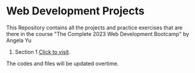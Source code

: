 # Web Development Projects
 
This Repository contains all the projects and practice exercises that are there in the course "The Complete 2023 Web Development Bootcamp" by Angela Yu

1. Section 1 [Click to visit]([https://pages.github.com/](https://github.com/Gonpachiro-Kun/Web-Development-Projects/tree/main/Section%202)https://github.com/Gonpachiro-Kun/Web-Development-Projects/tree/main/Section%202).

The codes and files will be updated overtime.
